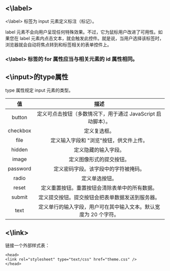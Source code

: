 ##  <\label>
<\label> 标签为 input 元素定义标注（标记）。

label 元素不会向用户呈现任何特殊效果。不过，它为鼠标用户改进了可用性。如果您在 label 元素内点击文本，就会触发此控件。就是说，当用户选择该标签时，浏览器就会自动将焦点转到和标签相关的表单控件上。

### <\label> 标签的 for 属性应当与相关元素的 id 属性相同。
## <\input>的type属性
type 属性规定 input 元素的类型。

值|描述
:-:|:-:
button|定义可点击按钮（多数情况下，用于通过 JavaScript 启动脚本）。
checkbox	|定义复选框。
file	|定义输入字段和 "浏览"按钮，供文件上传。
hidden|	定义隐藏的输入字段。
image	|定义图像形式的提交按钮。
password	|定义密码字段。该字段中的字符被掩码。
radio	|定义单选按钮。
reset	|定义重置按钮。重置按钮会清除表单中的所有数据。
submit	|定义提交按钮。提交按钮会把表单数据发送到服务器。
text	|定义单行的输入字段，用户可在其中输入文本。默认宽度为 20 个字符。
## <\link>
链接一个外部样式表：
```
<head>
<link rel="stylesheet" type="text/css" href="theme.css" />
</head>
```
